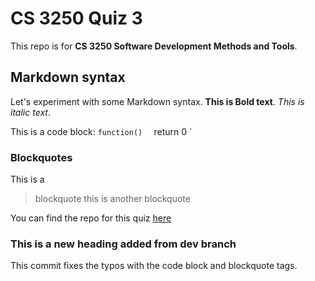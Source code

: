 # CS 3250 Quiz 3

This repo is for **CS 3250 Software Development Methods and Tools**.

## Markdown syntax
Let's experiment with some Markdown syntax. **This is Bold text**. *This is italic text*. 

This is a code block: 
`function() 
`  return 0
`

### Blockquotes

This is a 
> blockquote 
>this is another blockquote

You can find the repo for this quiz [here](https://github.com/bednie/quiz-3/)

### This is a new heading added from dev branch

This commit fixes the typos with the code block and blockquote tags.
